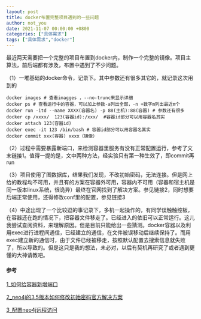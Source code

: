 ```yaml
---
layout: post
title: docker布置完整项目遇到的一些问题
author: not_you
date: 2021-11-07 00:00:00 +0800
categories: ["具体需求"]
tags: ["具体需求","docker"]
---
```


最近两天需要把一个完整的项目布置到docker内，制作一个完整的镜像。项目主算法，前后端都有涉及，布置中遇到了不少问题。

（1）一堆基础的docker命令，记录下。其中参数还有很多其它的，就记录这次用到的

``` shell
docker images # 查看imagges ，--no-trunc来显示详细
docker ps # 查看运行中的容器，可以加上参数-a列出全部，-n +数字m列出最近m个
docker run -itd --name XXXX(容器名) -p 88(主机):88(容器) # 参数还有很多
docker cp /xxxx/  123(容器id):/xxx/  #容器id部分可以用容器名其实
docker attach 123(容器id)
docker exec -it 123 /bin/bash # 容器id部分可以用容器名其实
docker commit xxx(容器) xxxx（镜像）
```

（2）过程中需要暴露新端口，来检测容器里服务有没有正常配置运行，参考了文末链接1。值得一提的是，文中两种方法，经实验只有第一种生效了，即commit再run

（3）项目使用了图数据库，结果我们发现，不改初始密码，无法连接。但是网上给的教程均不可用，并且有的方案在容器外可用，容器内不可用（容器和宿主机是同一版本linux系统，很诡异）最终在官网找到了解决方案。参见链接2，同时想要后端正常使用，还得修改conf里的配置，参见链接3

（4）中途出现了一个比较逗的事记录下，多机一起操作的，有同学误触触控板，在容器还在跑的情况下，把容器文件移走了。已经进入的依旧可以正常运行。这儿我尝试查阅资料，来理解原因。但是目前只能给出一些猜测。docker容器以及利用exec进行进程间通信，已经建立的通信，在文件被误移动后继续保持了。而用exec建立新的通信时，由于文件已经被移走，按照默认配置去搜索信息就失败了，所以导致的。但是这只是我的想法，未必对，以后有契机再研究了或者遇到更懂的大神请教吧。

#### 参考

[1_如何给容器新增端口](https://blog.csdn.net/qq_41538097/article/details/107078157)

[2_neo4j的3.5版本如何修改初始密码官方解决方案](https://neo4j.com/docs/operations-manual/3.5/configuration/set-initial-password/)

[3_配置neo4j远程访问](https://www.cnblogs.com/xcyz/p/8622103.html)